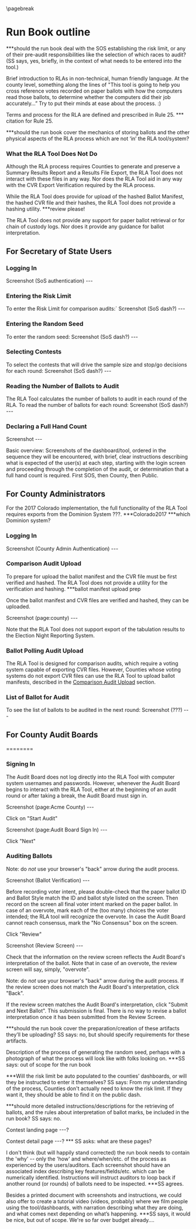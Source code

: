 \pagebreak

Run Book outline
========

***should the run book deal with the SOS establishing the risk
limit, or any of their pre-audit responsibilities like the selection
of which races to audit? (SS says, yes, briefly, in the context of 
what needs to be entered into the tool.)

Brief introduction to RLAs in non-technical, human friendly language.
At the county level, something along the lines of "This tool is going
to help you cross reference votes recorded on paper ballots with how 
the computers read those ballots, to determine whether the computers
did their job accurately…” Try to put their minds at ease about the
process. :)

Terms and process for the RLA are defined and prescribed in Rule 25.
*** citation for Rule 25.

***should the run book cover the mechanics of storing ballots and the
other physical aspects of the RLA process which are not ‘in’ the RLA
tool/system?

### What the RLA Tool Does Not Do

Although the RLA process requires Counties to 
generate and preserve
a Summary Results Report and a Results File Export, the RLA Tool 
does not interact with these files in any way. Nor does the RLA Tool 
aid in any way with the CVR Export Verification required by the 
RLA process. 

While the RLA Tool does provide for upload of the 
hashed Ballot Manifest, the hashed CVR file and their hashes, 
the RLA Tool does not provide a hashing utility.
***review please!

The RLA Tool does not provide any support for paper ballot retrieval or 
for chain of custody logs. Nor does it provide any guidance for ballot 
interpretation. 

## For Secretary of State Users

### Logging In

Screenshot (SoS authentication) ---

### Entering the Risk Limit

To enter the Risk Limit for comparison audits:`
Screenshot (SoS dash?) --- 

### Entering the Random Seed

To enter the random seed:
Screenshot (SoS dash?) ---

### Selecting Contests

To select the contests that will drive the sample size and stop/go
decisions for each round:
Screenshot (SoS dash?) ---

### Reading the Number of Ballots to Audit

The RLA Tool calculates the number of ballots to audit in each round of the RLA. To read
the number of ballots for each round:
Screenshot (SoS dash?) ---

### Declaring a Full Hand Count

Screenshot ---


Basic overview: Screenshots of the dashboard/tool, ordered in the sequence
they will be encountered, with brief, clear instructions describing what
is expected of the user(s) at each step, starting with the login screen
and proceeding through the completion of the audit, or determination that
a full hand count is required. First SOS, then County, then Public.

## For County Administrators

For the 2017 Colorado implementation, the full functionality of the RLA Tool requires exports from the 
Dominion System ???. 
***Colorado2017
***which Dominion system?

### Logging In

Screenshot (County Admin Authentication) ---


### <a name="comparison-audit-upload"></a>Comparison Audit Upload

To prepare for upload the 
ballot manifest and the CVR file must be first verified and hashed. 
The RLA Tool does not provide a utility for the 
verification and hashing. 
***ballot manifest upload prep

Once the ballot manifest and CVR files are verified and hashed, 
they can be uploaded.

Screenshot (page:county) ---

Note that the RLA Tool does not support export of the
tabulation results to the Election Night Reporting System. 

### Ballot Polling Audit Upload
The RLA Tool is designed for comparison audits, which require a voting
system capable of exporting CVR files. However, Counties whose voting systems do not
export CVR files can use the RLA Tool to upload ballot manifests, described
in the [Comparison Audit Upload](#comparison-audit-upload) 
section.

### List of Ballot for Audit
To see the list of ballots to be audited in the next round:
Screenshot (???) ---



## For County Audit Boards
========

### Signing In

The Audit Board does not log directly into the RLA Tool with
computer system usernames and passwords. However, whenever 
the Audit Board begins to interact with the RLA Tool, either 
at the beginning of an audit round or after taking a break, 
the Audit Board must sign in.

Screenshot (page:Acme County) ---

Click on "Start Audit"

Screenshot (page:Audit Board Sign In) ---

Click "Next"

### Auditing Ballots

Note: do *not* use your browser's "back" arrow during the audit process.

Screenshot (Ballot Verification) ---

Before recording voter intent, please double-check that the paper ballot
ID and Ballot Style match the ID and ballot style listed on the screen.
Then record on the screen all final voter intent marked on the paper ballot.
In case of an overvote, mark each of the (too many) choices the voter 
intended; the RLA tool will recognize the overvote. In case the Audit 
Board cannot reach consensus, mark the "No Consensus" box on the screen.

Click "Review"

Screenshot (Review Screen) ---

Check that the information on the review screen reflects the 
Audit Board's interpretation of the ballot. Note that in case of 
an overvote, the review screen will say, simply, "overvote".

Note: do *not* use your browser's "back" arrow during the audit process.
If the review screen does not match the Audit Board's interpretation,
click "Back".

If the review screen matches the Audit Board's interpretation,
click "Submit and Next Ballot". This submission is final. There 
is no way to revise a ballot interpretation once it has been submitted
from the Review Screen.




***should the run book cover the preparation/creation of these artifacts
they’ll be uploading? SS says: no, but should specify requirements for 
these artifacts.

Description of the process of generating the random seed, perhaps with a
photograph of what the process will look like with folks looking on.
***SS says: out of scope for the run book

***Will the risk limit be auto populated to the counties’ dashboards, or
will they be instructed to enter it themselves? SS says: From my 
understanding of the process, Counties don't actually need to know the 
risk limit. If they want it, they should be able to find it on the public dash.

***should more detailed instructions/descriptions for the retrieving of
ballots, and the rules about interpretation of ballot marks, be included
in the run book? SS says: no.

Contest landing page ---?

Contest detail page ---?
*** SS asks: what are these pages?

I don't think (but will happily stand corrected) the run book needs to contain
the 'why' -- only the 'how' and where/when/etc. of the process as experienced
by the users/auditors. Each screenshot should have an associated index
describing key features/fields/etc. which can be numerically identified.
Instructions will instruct auditors to loop back if another round (or rounds)
of ballots need to be inspected.
***SS agrees.

Besides a printed document with screenshots and instructions, we could also
offer to create a tutorial video (videos, probably) where we film people using
the tool/dashboards, with narration describing what they are doing, and what comes
next depending on what’s happening.
***SS says, it would be nice, but out of scope. We're so far over budget already....
